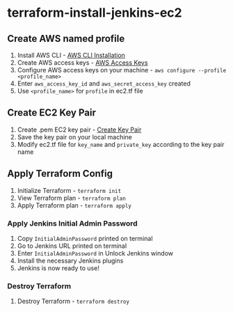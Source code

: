# terraform-install-jenkins-ec2

## Create AWS named profile
1. Install AWS CLI - [AWS CLI Installation](https://docs.aws.amazon.com/cli/latest/userguide/getting-started-install.html)
2. Create AWS access keys - [AWS Access Keys](https://docs.aws.amazon.com/powershell/latest/userguide/pstools-appendix-sign-up.html)
3. Configure AWS access keys on your machine - ```aws configure --profile <profile_name>```
4. Enter ```aws_access_key_id``` and ```aws_secret_access_key``` created
5. Use ```<profile_name>``` for ```profile``` in ec2.tf file

## Create EC2 Key Pair
1. Create .pem EC2 key pair - [Create Key Pair](https://docs.aws.amazon.com/AWSEC2/latest/UserGuide/create-key-pairs.html)
2. Save the key pair on your local machine
3. Modify ec2.tf file for ```key_name``` and ```private_key``` according to the key pair name

## Apply Terraform Config
1. Initialize Terraform - ```terraform init```
2. View Terraform plan - ```terraform plan```
3. Apply Terraform plan - ```terraform apply```

### Apply Jenkins Initial Admin Password
1. Copy ```InitialAdminPassword``` printed on terminal
2. Go to Jenkins URL printed on terminal
3. Enter ```InitialAdminPassword``` in Unlock Jenkins window
4. Install the necessary Jenkins plugins
5. Jenkins is now ready to use!

### Destroy Terraform
1. Destroy Terraform - ```terraform destroy```

